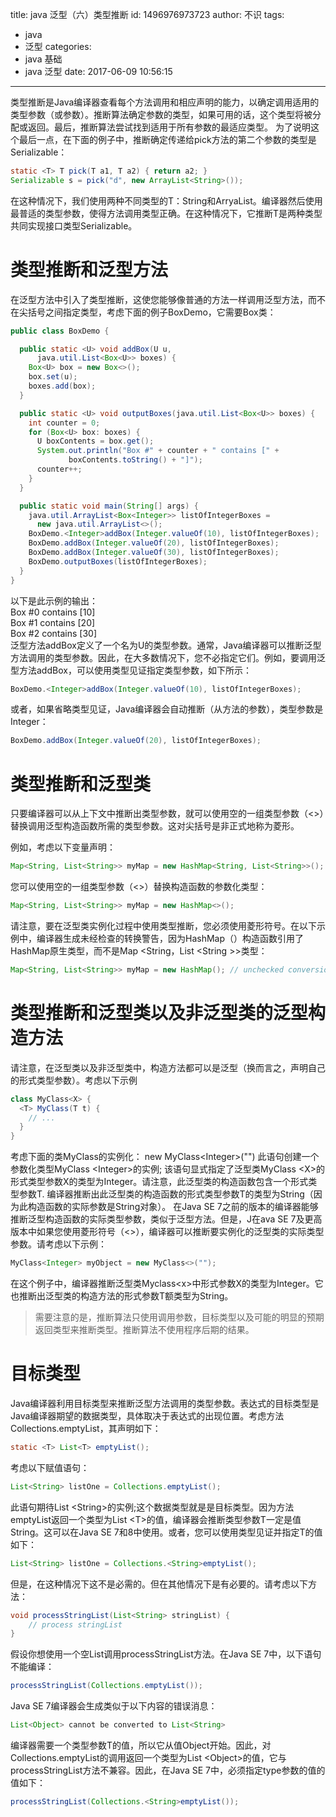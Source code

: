 title: java 泛型（六）类型推断
id: 1496976973723
author: 不识
tags:
  - java
  - 泛型
categories:
  - java 基础
  - java 泛型
date: 2017-06-09 10:56:15
---
类型推断是Java编译器查看每个方法调用和相应声明的能力，以确定调用适用的类型参数（或参数）。推断算法确定参数的类型，如果可用的话，这个类型将被分配或返回。最后，推断算法尝试找到适用于所有参数的最适应类型。
为了说明这个最后一点，在下面的例子中，推断确定传递给pick方法的第二个参数的类型是Serializable：
```java
static <T> T pick(T a1, T a2) { return a2; }
Serializable s = pick("d", new ArrayList<String>());
```
<!-- more -->
在这种情况下，我们使用两种不同类型的T：String和ArryaList。编译器然后使用最普适的类型参数，使得方法调用类型正确。在这种情况下，它推断T是两种类型共同实现接口类型Serializable。

# 类型推断和泛型方法

在泛型方法中引入了类型推断，这使您能够像普通的方法一样调用泛型方法，而不在尖括号之间指定类型，考虑下面的例子BoxDemo，它需要Box类：
```java
public class BoxDemo {

  public static <U> void addBox(U u, 
      java.util.List<Box<U>> boxes) {
    Box<U> box = new Box<>();
    box.set(u);
    boxes.add(box);
  }

  public static <U> void outputBoxes(java.util.List<Box<U>> boxes) {
    int counter = 0;
    for (Box<U> box: boxes) {
      U boxContents = box.get();
      System.out.println("Box #" + counter + " contains [" +
             boxContents.toString() + "]");
      counter++;
    }
  }

  public static void main(String[] args) {
    java.util.ArrayList<Box<Integer>> listOfIntegerBoxes =
      new java.util.ArrayList<>();
    BoxDemo.<Integer>addBox(Integer.valueOf(10), listOfIntegerBoxes);
    BoxDemo.addBox(Integer.valueOf(20), listOfIntegerBoxes);
    BoxDemo.addBox(Integer.valueOf(30), listOfIntegerBoxes);
    BoxDemo.outputBoxes(listOfIntegerBoxes);
  }
}
```
以下是此示例的输出：  
Box #0 contains [10]   
Box #1 contains [20]  
Box #2 contains [30]  
泛型方法addBox定义了一个名为U的类型参数。通常，Java编译器可以推断泛型方法调用的类型参数。因此，在大多数情况下，您不必指定它们。例如，要调用泛型方法addBox，可以使用类型见证指定类型参数，如下所示：  
```java
BoxDemo.<Integer>addBox(Integer.valueOf(10), listOfIntegerBoxes);
```
或者，如果省略类型见证，Java编译器会自动推断（从方法的参数），类型参数是Integer：
```java
BoxDemo.addBox(Integer.valueOf(20), listOfIntegerBoxes);
```

# 类型推断和泛型类

只要编译器可以从上下文中推断出类型参数，就可以使用空的一组类型参数（<>）替换调用泛型构造函数所需的类型参数。这对尖括号是非正式地称为菱形。

例如，考虑以下变量声明：
```java
Map<String, List<String>> myMap = new HashMap<String, List<String>>();
```
您可以使用空的一组类型参数（<>）替换构造函数的参数化类型：
```java
Map<String, List<String>> myMap = new HashMap<>();
```

请注意，要在泛型类实例化过程中使用类型推断，您必须使用菱形符号。在以下示例中，编译器生成未经检查的转换警告，因为HashMap（）构造函数引用了HashMap原生类型，而不是Map &lt;String，List &lt;String >>类型： 
```java
Map<String, List<String>> myMap = new HashMap(); // unchecked conversion warning
```

# 类型推断和泛型类以及非泛型类的泛型构造方法

请注意，在泛型类以及非泛型类中，构造方法都可以是泛型（换而言之，声明自己的形式类型参数）。考虑以下示例
```java
class MyClass<X> {
  <T> MyClass(T t) {
    // ...
  }
}
```
考虑下面的类MyClass的实例化：
new MyClass&lt;Integer>("")
此语句创建一个参数化类型MyClass &lt;Integer>的实例; 该语句显式指定了泛型类MyClass &lt;X>的形式类型参数X的类型为Integer。请注意，此泛型类的构造函数包含一个形式类型参数T. 编译器推断出此泛型类的构造函数的形式类型参数T的类型为String（因为此构造函数的实际参数是String对象）。
在Java SE 7之前的版本的编译器能够推断泛型构造函数的实际类型参数，类似于泛型方法。但是，J在ava SE 7及更高版本中如果您使用菱形符号（&lt;>），编译器可以推断要实例化的泛型类的实际类型参数。请考虑以下示例：
```java
MyClass<Integer> myObject = new MyClass<>("");
```
在这个例子中，编译器推断泛型类Myclass&lt;x>中形式参数X的类型为Integer。它也推断出泛型类的构造方法的形式参数T额类型为String。
>需要注意的是，推断算法只使用调用参数，目标类型以及可能的明显的预期返回类型来推断类型。推断算法不使用程序后期的结果。

# 目标类型

Java编译器利用目标类型来推断泛型方法调用的类型参数。表达式的目标类型是Java编译器期望的数据类型，具体取决于表达式的出现位置。考虑方法Collections.emptyList，其声明如下：
```java
static <T> List<T> emptyList();
```
考虑以下赋值语句：
```java
List<String> listOne = Collections.emptyList();
```
此语句期待List &lt;String>的实例;这个数据类型就是是目标类型。因为方法emptyList返回一个类型为List &lt;T>的值，编译器会推断类型参数T一定是值String。这可以在Java SE 7和8中使用。或者，您可以使用类型见证并指定T的值如下：
```java
List<String> listOne = Collections.<String>emptyList();
```
但是，在这种情况下这不是必需的。但在其他情况下是有必要的。请考虑以下方法：
```java
void processStringList(List<String> stringList) {
    // process stringList
}
```
假设你想使用一个空List调用processStringList方法。在Java SE 7中，以下语句不能编译：
```java
processStringList(Collections.emptyList());
```
Java SE 7编译器会生成类似于以下内容的错误消息：
``` java
List<Object> cannot be converted to List<String>
```

编译器需要一个类型参数T的值，所以它从值Object开始。因此，对Collections.emptyList的调用返回一个类型为List &lt;Object>的值，它与processStringList方法不兼容。因此，在Java SE 7中，必须指定type参数的值的值如下：
```java
processStringList(Collections.<String>emptyList());
```